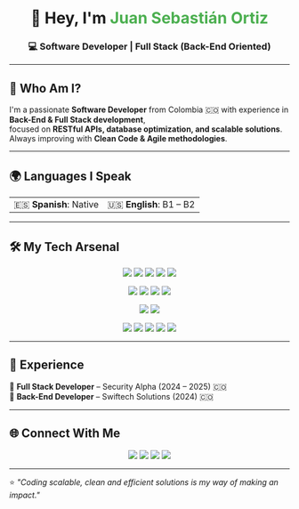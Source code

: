 <h1 align="center">👋 Hey, I'm <span style="color:#4CAF50;">Juan Sebastián Ortiz</span></h1>
<h3 align="center">💻 Software Developer | Full Stack (Back-End Oriented)</h3>

---

## 🌟 Who Am I?
I'm a passionate **Software Developer** from Colombia 🇨🇴 with experience in **Back-End & Full Stack development**,  
focused on **RESTful APIs, database optimization, and scalable solutions**.  
Always improving with **Clean Code & Agile methodologies**.

---

## 🌍 Languages I Speak
<table>
  <tr>
    <td>🇪🇸 <b>Spanish</b>: Native</td>
    <td>🇺🇸 <b>English</b>: B1 – B2</td>
  </tr>
</table>

---

## 🛠 My Tech Arsenal

<p align="center">
  <!-- Languages -->
  <img src="https://img.shields.io/badge/Java-ED8B00?style=for-the-badge&logo=java&logoColor=white"/>
  <img src="https://img.shields.io/badge/PHP-777BB4?style=for-the-badge&logo=php&logoColor=white"/>
  <img src="https://img.shields.io/badge/JavaScript-323330?style=for-the-badge&logo=javascript&logoColor=F7DF1E"/>
  <img src="https://img.shields.io/badge/Dart-0175C2?style=for-the-badge&logo=dart&logoColor=white"/>
  <img src="https://img.shields.io/badge/SQL-025E8C?style=for-the-badge&logo=database&logoColor=white"/>
</p>

<p align="center">
  <!-- Frameworks -->
  <img src="https://img.shields.io/badge/Spring_Boot-6DB33F?style=for-the-badge&logo=springboot&logoColor=white"/>
  <img src="https://img.shields.io/badge/Laravel-FF2D20?style=for-the-badge&logo=laravel&logoColor=white"/>
  <img src="https://img.shields.io/badge/React-20232A?style=for-the-badge&logo=react&logoColor=61DAFB"/>
  <img src="https://img.shields.io/badge/Flutter-02569B?style=for-the-badge&logo=flutter&logoColor=white"/>
</p>

<p align="center">
  <!-- Databases -->
  <img src="https://img.shields.io/badge/MySQL-005C84?style=for-the-badge&logo=mysql&logoColor=white"/>
  <img src="https://img.shields.io/badge/PostgreSQL-316192?style=for-the-badge&logo=postgresql&logoColor=white"/>
</p>

<p align="center">
  <!-- Tools & Cloud -->
  <img src="https://img.shields.io/badge/Docker-2496ED?style=for-the-badge&logo=docker&logoColor=white"/>
  <img src="https://img.shields.io/badge/Git-F05033?style=for-the-badge&logo=git&logoColor=white"/>
  <img src="https://img.shields.io/badge/GitHub-181717?style=for-the-badge&logo=github&logoColor=white"/>
  <img src="https://img.shields.io/badge/Postman-FF6C37?style=for-the-badge&logo=postman&logoColor=white"/>
  <img src="https://img.shields.io/badge/AWS-232F3E?style=for-the-badge&logo=amazon-aws&logoColor=white"/>
</p>

---

## 📌 Experience
🔹 **Full Stack Developer** – Security Alpha (2024 – 2025) 🇨🇴  
🔹 **Back-End Developer** – Swiftech Solutions (2024) 🇨🇴  

---

## 🌐 Connect With Me
<p align="center">
  <a href="mailto:juan.ortiz05@uceva.edu.co"><img src="https://img.shields.io/badge/Email-D14836?style=for-the-badge&logo=gmail&logoColor=white"></a>
  <a href="https://www.linkedin.com/in/juansebastian-ortíz"><img src="https://img.shields.io/badge/LinkedIn-0077B5?style=for-the-badge&logo=linkedin&logoColor=white"></a>
  <a href="https://github.com/sebastian-ortiz"><img src="https://img.shields.io/badge/GitHub-100000?style=for-the-badge&logo=github&logoColor=white"></a>
  <a href="https://wa.me/573219526047" target="_blank"><img src="https://img.shields.io/badge/WhatsApp-25D366?style=for-the-badge&logo=whatsapp&logoColor=white"></a>
</p>

---

⭐️ *"Coding scalable, clean and efficient solutions is my way of making an impact."*
